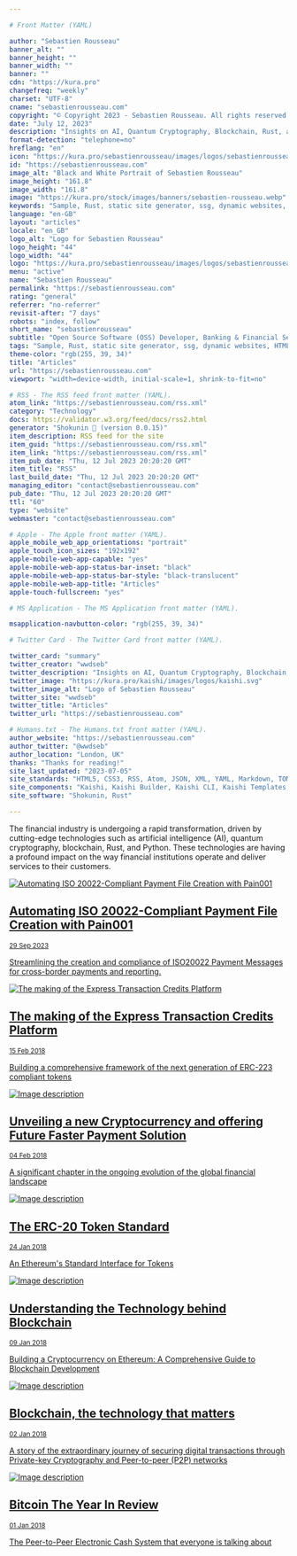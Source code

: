 ```yaml
---

# Front Matter (YAML)

author: "Sebastien Rousseau"
banner_alt: ""
banner_height: ""
banner_width: ""
banner: ""
cdn: "https://kura.pro"
changefreq: "weekly"
charset: "UTF-8"
cname: "sebastienrousseau.com"
copyright: "© Copyright 2023 - Sebastien Rousseau. All rights reserved."
date: "July 12, 2023"
description: "Insights on AI, Quantum Cryptography, Blockchain, Rust, and Python in the Technology Space of the Financial Industry"
format-detection: "telephone=no"
hreflang: "en"
icon: "https://kura.pro/sebastienrousseau/images/logos/sebastienrousseau.svg"
id: "https://sebastienrousseau.com"
image_alt: "Black and White Portrait of Sebastien Rousseau"
image_height: "161.8"
image_width: "161.8"
image: "https://kura.pro/stock/images/banners/sebastien-rousseau.webp"
keywords: "Sample, Rust, static site generator, ssg, dynamic websites, HTML themes, templates, Markdown, YAML, JSON, TOML"
language: "en-GB"
layout: "articles"
locale: "en_GB"
logo_alt: "Logo for Sebastien Rousseau"
logo_height: "44"
logo_width: "44"
logo: "https://kura.pro/sebastienrousseau/images/logos/sebastienrousseau.webp"
menu: "active"
name: "Sebastien Rousseau"
permalink: "https://sebastienrousseau.com"
rating: "general"
referrer: "no-referrer"
revisit-after: "7 days"
robots: "index, follow"
short_name: "sebastienrousseau"
subtitle: "Open Source Software (OSS) Developer, Banking & Financial Service Professional"
tags: "Sample, Rust, static site generator, ssg, dynamic websites, HTML themes, templates, Markdown, YAML, JSON, TOML"
theme-color: "rgb(255, 39, 34)"
title: "Articles"
url: "https://sebastienrousseau.com"
viewport: "width=device-width, initial-scale=1, shrink-to-fit=no"

# RSS - The RSS feed front matter (YAML).
atom_link: "https://sebastienrousseau.com/rss.xml"
category: "Technology"
docs: https://validator.w3.org/feed/docs/rss2.html
generator: "Shokunin 🦀 (version 0.0.15)"
item_description: RSS feed for the site
item_guid: "https://sebastienrousseau.com/rss.xml"
item_link: "https://sebastienrousseau.com/rss.xml"
item_pub_date: "Thu, 12 Jul 2023 20:20:20 GMT"
item_title: "RSS"
last_build_date: "Thu, 12 Jul 2023 20:20:20 GMT"
managing_editor: "contact@sebastienrousseau.com"
pub_date: "Thu, 12 Jul 2023 20:20:20 GMT"
ttl: "60"
type: "website"
webmaster: "contact@sebastienrousseau.com"

# Apple - The Apple front matter (YAML).
apple_mobile_web_app_orientations: "portrait"
apple_touch_icon_sizes: "192x192"
apple-mobile-web-app-capable: "yes"
apple-mobile-web-app-status-bar-inset: "black"
apple-mobile-web-app-status-bar-style: "black-translucent"
apple-mobile-web-app-title: "Articles"
apple-touch-fullscreen: "yes"

# MS Application - The MS Application front matter (YAML).

msapplication-navbutton-color: "rgb(255, 39, 34)"

# Twitter Card - The Twitter Card front matter (YAML).

twitter_card: "summary"
twitter_creator: "wwdseb"
twitter_description: "Insights on AI, Quantum Cryptography, Blockchain, Rust, and Python in the Technology Space of the Financial Industry"
twitter_image: "https://kura.pro/kaishi/images/logos/kaishi.svg"
twitter_image_alt: "Logo of Sebastien Rousseau"
twitter_site: "wwdseb"
twitter_title: "Articles"
twitter_url: "https://sebastienrousseau.com"

# Humans.txt - The Humans.txt front matter (YAML).
author_website: "https://sebastienrousseau.com"
author_twitter: "@wwdseb"
author_location: "London, UK"
thanks: "Thanks for reading!"
site_last_updated: "2023-07-05"
site_standards: "HTML5, CSS3, RSS, Atom, JSON, XML, YAML, Markdown, TOML"
site_components: "Kaishi, Kaishi Builder, Kaishi CLI, Kaishi Templates, Kaishi Themes"
site_software: "Shokunin, Rust"

---
```


The financial industry is undergoing a rapid transformation, driven by cutting-edge technologies such as artificial intelligence (AI), quantum cryptography, blockchain, Rust, and Python. These technologies are having a profound impact on the way financial institutions operate and deliver services to their customers.

<div class="list-group container p-1">
  <a href="/2023-09-29-automating-iso-20022-compliant-payment-file-creation-with-pain001/index.html" class="list-group-item list-group-item-action align-items-start">
    <img
    class="rounded img-fluid img-thumbnail w-25 float-start me-3"
    src="https://kura.pro/stock/images/banners/andrea-de-santis-T3Qen8vVgRc.webp"
    alt="Automating ISO 20022-Compliant Payment File Creation with Pain001"
    title="Automating ISO 20022-Compliant Payment File Creation with Pain001"
    />
    <div class="flex">
        <h2>Automating ISO 20022-Compliant Payment File Creation with Pain001</h2>
        <small class="text-muted">29 Sep 2023</small>
        <p>Streamlining the creation and compliance of ISO20022 Payment Messages for cross-border payments and reporting.</p>
    </div>
  </a>
</div>

<div class="list-group container p-1">
  <a href="/2018-02-15-the-making-of-the-express-transaction-credits-platform/index.html" class="list-group-item list-group-item-action align-items-start">
    <img class="rounded img-fluid img-thumbnail w-25 float-start me-3" src="https://kura.pro/stock/images/banners/rawpixel-com-369782.webp" alt="The making of the Express Transaction Credits Platform" />
    <div class="flex">
        <h2>The making of the Express Transaction Credits Platform</h2>
        <small class="text-muted">15 Feb 2018</small>
        <p>Building a comprehensive framework of the next generation of ERC-223 compliant tokens</p>
    </div>
  </a>
</div>

<div class="list-group container p-1">
  <a href="/2018-02-04-unveiling-a-new-cryptocurrency-and-offering-future-faster-payment-solution/index.html" class="list-group-item list-group-item-action align-items-start">
    <img class="rounded img-fluid img-thumbnail w-25 float-start me-3" src="https://kura.pro/stock/images/banners/laureen-missaire-DBbuhMbAIsQ.webp" alt="Image description" />
    <div class="flex">
        <h2>Unveiling a new Cryptocurrency and offering Future Faster Payment Solution</h2>
        <small class="text-muted">04 Feb 2018</small>
        <p>A significant chapter in the ongoing evolution of the global financial landscape</p>
    </div>
  </a>
</div>

<div class="list-group container p-1">
  <a href="/2018-01-24-the-erc-20-token-standard/index.html" class="list-group-item list-group-item-action align-items-start">
    <img class="rounded img-fluid img-thumbnail w-25 float-start me-3" src="https://kura.pro/stock/images/banners/m-ZzOa5G8hSPI.webp" alt="Image description" />
    <div class="flex">
        <h2>The ERC-20 Token Standard</h2>
        <small class="text-muted">24 Jan 2018</small>
        <p>An Ethereum's Standard Interface for Tokens</p>
    </div>
  </a>
</div>

<div class="list-group container p-1">
  <a href="/2018-01-09-understanding-the-technology-behind-blockchain/index.html" class="list-group-item list-group-item-action align-items-start">
    <img class="rounded img-fluid img-thumbnail w-25 float-start me-3" src="https://kura.pro/stock/images/banners/adam-smigielski-K5mPtONmpHM.webp" alt="Image description" />
    <div class="flex">
        <h2>Understanding the Technology behind Blockchain</h2>
        <small class="text-muted">09 Jan 2018</small>
        <p>Building a Cryptocurrency on Ethereum: A Comprehensive Guide to Blockchain Development</p>
    </div>
  </a>
</div>

<div class="list-group container p-1">
  <a href="/2018-01-02-blockchain-the-technology-that-matters-in-2018/index.html" class="list-group-item list-group-item-action align-items-start">
    <img class="rounded img-fluid img-thumbnail w-25 float-start me-3" src="https://kura.pro/stock/images/banners/bogdan-karlenko-cNcX6PPjEm8.webp" alt="Image description" />
    <div class="flex">
        <h2>Blockchain, the technology that matters</h2>
        <small class="text-muted">02 Jan 2018</small>
        <p>A story of the extraordinary journey of securing digital transactions through Private-key Cryptography and Peer-to-peer (P2P) networks</p>
    </div>
  </a>
</div>

<div class="list-group container p-1">
  <a href="/2018-01-01-bitcoin-the-year-in-review/index.html" class="list-group-item list-group-item-action align-items-start">
    <img class="rounded img-fluid img-thumbnail w-25 float-start me-3" src="https://kura.pro/stock/images/banners/traxer-AIKjbZdNOlw.webp" alt="Image description" />
    <div class="flex">
        <h2>Bitcoin The Year In Review</h2>
        <small class="text-muted">01 Jan 2018</small>
        <p>The Peer-to-Peer Electronic Cash System that everyone is talking about</p>
    </div>
  </a>
</div>
